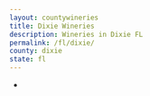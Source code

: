 ```yaml
---
layout: countywineries
title: Dixie Wineries
description: Wineries in Dixie FL
permalink: /fl/dixie/
county: dixie
state: fl
---
```

-

